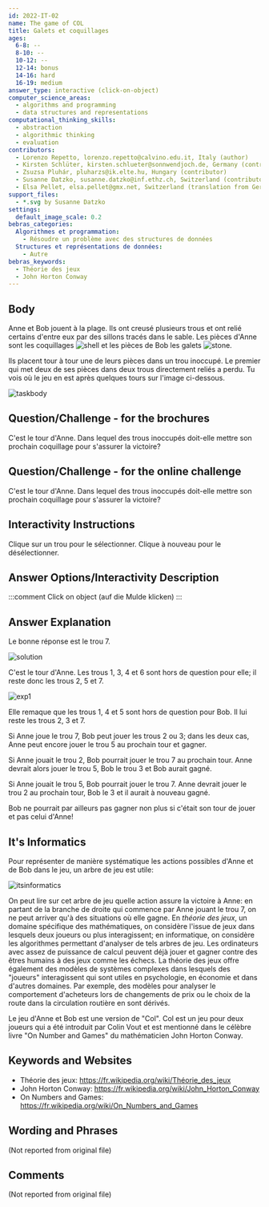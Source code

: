 ```yaml
---
id: 2022-IT-02
name: The game of COL
title: Galets et coquillages
ages:
  6-8: --
  8-10: --
  10-12: --
  12-14: bonus
  14-16: hard
  16-19: medium
answer_type: interactive (click-on-object)
computer_science_areas:
  - algorithms and programming
  - data structures and representations
computational_thinking_skills:
  - abstraction
  - algorithmic thinking
  - evaluation
contributors:
  - Lorenzo Repetto, lorenzo.repetto@calvino.edu.it, Italy (author)
  - Kirsten Schlüter, kirsten.schlueter@sonnwendjoch.de, Germany (contributor, translation from English into German)
  - Zsuzsa Pluhár, pluharzs@ik.elte.hu, Hungary (contributor)
  - Susanne Datzko, susanne.datzko@inf.ethz.ch, Switzerland (contributor, graphics)
  - Elsa Pellet, elsa.pellet@gmx.net, Switzerland (translation from German into French)
support_files:
  - *.svg by Susanne Datzko
settings:
  default_image_scale: 0.2
bebras_categories:
  Algorithmes et programmation:
    - Résoudre un problème avec des structures de données
  Structures et représentations de données:
    - Autre
bebras_keywords:
  - Théorie des jeux
  - John Horton Conway
---
```


[exp1]: graphics/2022-IT-02-explanation1.svg "Explication 1"
[exp2]: graphics/2022-IT-02-explanation2.svg "Explication 2"
[itsinformatics]: graphics/2022-IT-02-itsinformatics.svg "It's Informatics (650px)"
[solution]: graphics/2022-IT-02-solution.svg "Solution"
[taskbody]: graphics/2022-IT-02-taskbody.svg "Tâche"
[shell]: graphics/2022-IT-02-taskbody_shell.svg "Coquillage (20px)"
[stone]: graphics/2022-IT-02-taskbody_stone.svg "Galet (20px)"

## Body

Anne et Bob jouent à la plage. Ils ont creusé plusieurs trous et ont relié certains d'entre eux par des sillons tracés dans le sable. Les pièces d'Anne sont les coquillages ![shell] et les pièces de Bob les galets ![stone].

Ils placent tour à tour une de leurs pièces dans un trou inoccupé. Le premier qui met deux de ses pièces dans deux trous directement reliés a perdu. Tu vois où le jeu en est après quelques tours sur l'image ci-dessous.

![taskbody]


## Question/Challenge - for the brochures

C'est le tour d'Anne. Dans lequel des trous inoccupés doit-elle mettre son prochain coquillage pour s'assurer la victoire?


## Question/Challenge - for the online challenge

C'est le tour d'Anne. Dans lequel des trous inoccupés doit-elle mettre son prochain coquillage pour s'assurer la victoire?


## Interactivity Instructions

Clique sur un trou pour le sélectionner. Clique à nouveau pour le désélectionner.


## Answer Options/Interactivity Description

<!-- empty -->

:::comment
Click on object (auf die Mulde klicken)
:::


## Answer Explanation

Le bonne réponse est le trou 7.

![solution]

C'est le tour d'Anne. Les trous 1, 3, 4 et 6 sont hors de question pour elle; il reste donc les trous 2, 5 et 7.

![exp1]

Elle remaque que les trous 1, 4 et 5 sont hors de question pour Bob. Il lui reste les trous 2, 3 et 7.

Si Anne joue le trou 7, Bob peut jouer les trous 2 ou 3; dans les deux cas, Anne peut encore jouer le trou 5 au prochain tour et gagner.

Si Anne jouait le trou 2, Bob pourrait jouer le trou 7 au prochain tour. Anne devrait alors jouer le trou 5, Bob le trou 3 et Bob aurait gagné.

Si Anne jouait le trou 5, Bob pourrait jouer le trou 7. Anne devrait jouer le trou 2 au prochain tour, Bob le 3 et il aurait à nouveau gagné.

Bob ne pourrait par ailleurs pas gagner non plus si c'était son tour de jouer et pas celui d'Anne!


## It's Informatics

Pour représenter de manière systématique les actions possibles d'Anne et de Bob dans le jeu, un arbre de jeu est utile:

![itsinformatics]

On peut lire sur cet arbre de jeu quelle action assure la victoire à Anne: en partant de la branche de droite qui commence par Anne jouant le trou 7, on ne peut arriver qu'à des situations où elle gagne. En _théorie des jeux_, un domaine spécifique des mathématiques, on considère l'issue de jeux dans lesquels deux joueurs ou plus interagissent; en informatique, on considère les algorithmes permettant d'analyser de tels arbres de jeu. Les ordinateurs avec assez de puissance de calcul peuvent déjà jouer et gagner contre des êtres humains à des jeux comme les échecs. La théorie des jeux offre également des modèles de systèmes complexes dans lesquels des "joueurs" interagissent qui sont utiles en psychologie, en économie et dans d'autres domaines. Par exemple, des modèles pour analyser le comportement d'acheteurs lors de changements de prix ou le choix de la route dans la circulation routière en sont dérivés.

Le jeu d'Anne et Bob est une version de "Col". Col est un jeu pour deux joueurs qui a été introduit par Colin Vout et est mentionné dans le célèbre livre "On Number and Games" du mathématicien John Horton Conway.


## Keywords and Websites

 - Théorie des jeux: https://fr.wikipedia.org/wiki/Théorie_des_jeux
 - John Horton Conway: https://fr.wikipedia.org/wiki/John_Horton_Conway
 - On Numbers and Games: https://fr.wikipedia.org/wiki/On_Numbers_and_Games



## Wording and Phrases

(Not reported from original file)


## Comments

(Not reported from original file)
